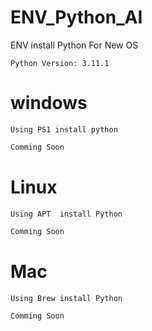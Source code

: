 # ENV_Python_AI
 ENV install Python For New OS

```
Python Version: 3.11.1
```


# windows 
```
Using PS1 install python 
```

```powershell
Comming Soon 
```

# Linux
```
Using APT  install Python
```

```bash
Comming Soon 
```

# Mac
```
Using Brew install Python
```

```bash
Comming Soon 
```